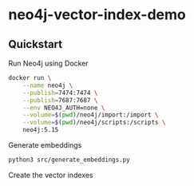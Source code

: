 # neo4j-vector-index-demo

## Quickstart

Run Neo4j using Docker
```sh
docker run \
    --name neo4j \
    --publish=7474:7474 \
    --publish=7687:7687 \
    --env NEO4J_AUTH=none \
    --volume=$(pwd)/neo4j/import:/import \
    --volume=$(pwd)/neo4j/scripts:/scripts \
    neo4j:5.15
```

Generate embeddings
```sh
python3 src/generate_embeddings.py
```


Create the vector indexes